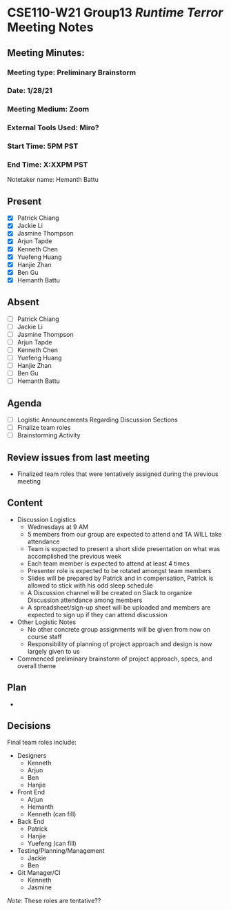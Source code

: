 # CSE110-W21 Group13 *Runtime Terror* Meeting Notes

## Meeting Minutes: 

### Meeting type: Preliminary Brainstorm

### Date: 1/28/21

### Meeting Medium: Zoom

### External Tools Used: Miro?

### Start Time: 5PM PST

### End Time: X:XXPM PST

Notetaker name: Hemanth Battu

## Present

- [x] Patrick Chiang
- [x] Jackie Li
- [x] Jasmine Thompson
- [x] Arjun Tapde
- [x] Kenneth Chen
- [x] Yuefeng Huang
- [x] Hanjie Zhan
- [x] Ben Gu
- [x] Hemanth Battu

## Absent

- [ ] Patrick Chiang
- [ ] Jackie Li
- [ ] Jasmine Thompson
- [ ] Arjun Tapde
- [ ] Kenneth Chen
- [ ] Yuefeng Huang
- [ ] Hanjie Zhan
- [ ] Ben Gu
- [ ] Hemanth Battu

## Agenda

- [ ] Logistic Announcements Regarding Discussion Sections
- [ ] Finalize team roles
- [ ] Brainstorming Activity

## Review issues from last meeting
* Finalized team roles that were tentatively assigned during the previous meeting

## Content
* Discussion Logistics
  * Wednesdays at 9 AM
  * 5 members from our group are expected to attend and TA WILL take attendance 
  * Team is expected to present a short slide presentation on what was accomplished the previous week
   * Each team member is expected to attend at least 4 times
  * Presenter role is expected to be rotated amongst team members
   * Slides will be prepared by Patrick and in compensation, Patrick is allowed to stick with his odd sleep schedule
  * A Discussion channel will be created on Slack to organize Discussion attendance among members
   * A spreadsheet/sign-up sheet will be uploaded and members are expected to sign up if they can attend discussion
* Other Logistic Notes
  * No other concrete group assignments will be given from now on course staff
  * Responsibility of planning of project approach and design is now largely given to us
* Commenced preliminary brainstorm of project approach, specs, and overall theme
## Plan
* 

## Decisions
Final team roles include:
* Designers
  * Kenneth
  * Arjun
  * Ben
  * Hanjie
* Front End
  * Arjun
  * Hemanth
  * Kenneth (can fill)
* Back End
  * Patrick
  * Hanjie
  * Yuefeng (can fill)
* Testing/Planning/Management
  * Jackie
  * Ben
* Git Manager/CI
  * Kenneth
  * Jasmine
  
*Note*: These roles are tentative??
